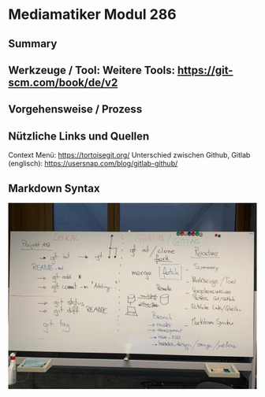 # Mediamatiker Modul 286

## Summary

## Werkzeuge / Tool: Weitere Tools: https://git-scm.com/book/de/v2

## Vorgehensweise / Prozess

## Nützliche Links und Quellen
   Context Menü: https://tortoisegit.org/
   Unterschied zwischen Github, Gitlab (englisch): https://usersnap.com/blog/gitlab-github/

## Markdown Syntax


![Übersicht Wandtafel](./assets/images/wandtafel_zusammenfassung_git_github.jpeg)
